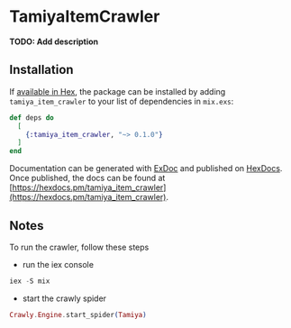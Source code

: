 # TamiyaItemCrawler

**TODO: Add description**

## Installation

If [available in Hex](https://hex.pm/docs/publish), the package can be installed
by adding `tamiya_item_crawler` to your list of dependencies in `mix.exs`:

```elixir
def deps do
  [
    {:tamiya_item_crawler, "~> 0.1.0"}
  ]
end
```

Documentation can be generated with [ExDoc](https://github.com/elixir-lang/ex_doc)
and published on [HexDocs](https://hexdocs.pm). Once published, the docs can
be found at [https://hexdocs.pm/tamiya_item_crawler](https://hexdocs.pm/tamiya_item_crawler).

## Notes

To run the crawler, follow these steps

- run the iex console
```elixir
iex -S mix
```

- start the crawly spider
```elixir
Crawly.Engine.start_spider(Tamiya)
```